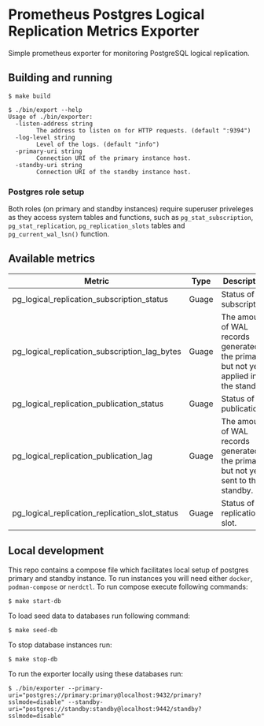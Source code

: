 # Prometheus Postgres Logical Replication Metrics Exporter

Simple prometheus exporter for monitoring PostgreSQL logical replication.

## Building and running

```shell
$ make build
```

```shell
$ ./bin/export --help
Usage of ./bin/exporter:
  -listen-address string
    	The address to listen on for HTTP requests. (default ":9394")
  -log-level string
    	Level of the logs. (default "info")
  -primary-uri string
    	Connection URI of the primary instance host.
  -standby-uri string
    	Connection URI of the standby instance host.
```

### Postgres role setup

Both roles (on primary and standby instances) require superuser priveleges as they access system tables and functions, such as `pg_stat_subscription`, `pg_stat_replication`, `pg_replication_slots` tables and `pg_current_wal_lsn()` function.

## Available metrics

| Metric                                         | Type  | Description                                                                             |
|------------------------------------------------|-------|-----------------------------------------------------------------------------------------|
| pg_logical_replication_subscription_status     | Guage | Status of subscription.                                                                 |
| pg_logical_replication_subscription_lag_bytes  | Guage | The amount of WAL records generated in the primary, but not yet applied in the standby. |
| pg_logical_replication_publication_status      | Guage | Status of publication.                                                                  |
| pg_logical_replication_publication_lag         | Guage | The amount of WAL records generated in the primary, but not yet sent to the standby.    |
| pg_logical_replication_replication_slot_status | Guage | Status of replication slot.                                                             |

## Local development

This repo contains a compose file which facilitates local setup of postgres primary and standby instance. To run instances you will need either `docker`, `podman-compose` or `nerdctl`. To run compose execute following commands:

```shell
$ make start-db
```

To load seed data to databases run following command:

```shell
$ make seed-db
```

To stop database instances run:

```shell
$ make stop-db
```

To run the exporter locally using these databases run:

```shell
$ ./bin/exporter --primary-uri="postgres://primary:primary@localhost:9432/primary?sslmode=disable" --standby-uri="postgres://standby:standby@localhost:9442/standby?sslmode=disable"
```
